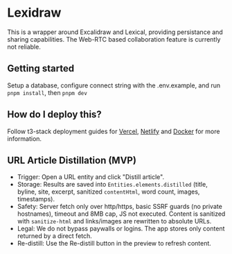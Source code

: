 # Lexidraw

This is a wrapper around Excalidraw and Lexical, providing persistance and sharing capabilities.
The Web-RTC based collaboration feature is currently not reliable.

## Getting started

Setup a database, configure connect string with the .env.example, and run `pnpm install`, then `pnpm dev`

## How do I deploy this?

Follow t3-stack deployment guides for [Vercel](https://create.t3.gg/en/deployment/vercel), [Netlify](https://create.t3.gg/en/deployment/netlify) and [Docker](https://create.t3.gg/en/deployment/docker) for more information.

## URL Article Distillation (MVP)

- Trigger: Open a URL entity and click "Distill article".
- Storage: Results are saved into `Entities.elements.distilled` (title, byline, site, excerpt, sanitized `contentHtml`, word count, images, timestamps).
- Safety: Server fetch only over http/https, basic SSRF guards (no private hostnames), timeout and 8MB cap, JS not executed. Content is sanitized with `sanitize-html` and links/images are rewritten to absolute URLs.
- Legal: We do not bypass paywalls or logins. The app stores only content returned by a direct fetch.
- Re-distill: Use the Re-distill button in the preview to refresh content.
